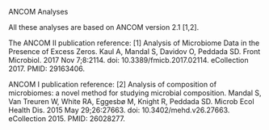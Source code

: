 ANCOM Analyses

All these analyses are based on ANCOM version 2.1 [1,2].

The ANCOM II publication reference:
[1] Analysis of Microbiome Data in the Presence of Excess Zeros. Kaul A, Mandal S, Davidov O, Peddada SD. Front Microbiol. 2017 Nov 7;8:2114. doi: 10.3389/fmicb.2017.02114. eCollection 2017. PMID: 29163406.

ANCOM I publication reference:
[2] Analysis of composition of microbiomes: a novel method for studying microbial composition. Mandal S, Van Treuren W, White RA, Eggesbø M, Knight R, Peddada SD. Microb Ecol Health Dis. 2015 May 29;26:27663. doi: 10.3402/mehd.v26.27663. eCollection 2015. PMID: 26028277.
